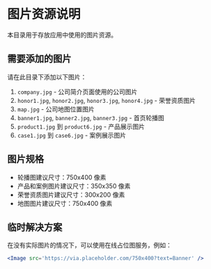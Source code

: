 # 图片资源说明

本目录用于存放应用中使用的图片资源。

## 需要添加的图片

请在此目录下添加以下图片：

1. `company.jpg` - 公司简介页面使用的公司图片
2. `honor1.jpg`, `honor2.jpg`, `honor3.jpg`, `honor4.jpg` - 荣誉资质图片
3. `map.jpg` - 公司地图位置图片
4. `banner1.jpg`, `banner2.jpg`, `banner3.jpg` - 首页轮播图
5. `product1.jpg` 到 `product6.jpg` - 产品展示图片
6. `case1.jpg` 到 `case6.jpg` - 案例展示图片

## 图片规格

- 轮播图建议尺寸：750x400 像素
- 产品和案例图片建议尺寸：350x350 像素
- 荣誉资质图片建议尺寸：300x200 像素
- 地图图片建议尺寸：750x400 像素

## 临时解决方案

在没有实际图片的情况下，可以使用在线占位图服务，例如：
```jsx
<Image src='https://via.placeholder.com/750x400?text=Banner' />